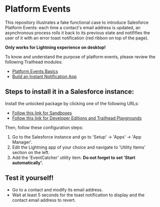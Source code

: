 # Platform Events

This repository illustrates a fake functional case to introduce Salesforce Platform Events: each time a contact's email address is updated, an asynchronous process rolls it back to its previous state and notififies the user of it with an error toast notification (red ribbon on top of the page).

**Only works for Lightning experience on desktop!**

To know and understand the purpose of platform events, please review the following Trailhead modules:
-   [Platform Events Basics](https://trailhead.salesforce.com/en/content/learn/modules/platform_events_basics)
-   [Build an Instant Notification App](https://trailhead.salesforce.com/en/content/learn/projects/workshop-platform-events)


## Steps to install it in a Salesforce instance:
Install the unlocked package by clicking one of the following URLs:
-   [Follow this link for Sandboxes](https://test.salesforce.com/packaging/installPackage.apexp?p0=04t3X000002kegHQAQ "https://test.salesforce.com/packaging/installPackage.apexp?p0=04t3X000002kegHQAQ")
-   [Follow this link for Developer Editions and Trailhead Playgrounds](https://login.salesforce.com/packaging/installPackage.apexp?p0=04t3X000002kegHQAQ "https://login.salesforce.com/packaging/installPackage.apexp?p0=04t3X000002kegHQAQ")

Then, follow these configuration steps:
1. Go to the Salesforce instance and go to 'Setup' -> 'Apps' -> 'App Manager'.
2. Edit the Lightning app of your choice and navigate to 'Utility Items' section on the left.
3. Add the 'EventCatcher' utility item. **Do not forget to set 'Start automatically'.**

## Test it yourself!
-   Go to a contact and modify its email address.
-   Wait at least 5 seconds for the toast notification to display and the contact email address to revert.